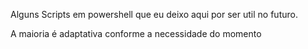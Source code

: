 Alguns Scripts em powershell que eu deixo aqui por ser util no futuro.

A maioria é adaptativa conforme a necessidade do momento
